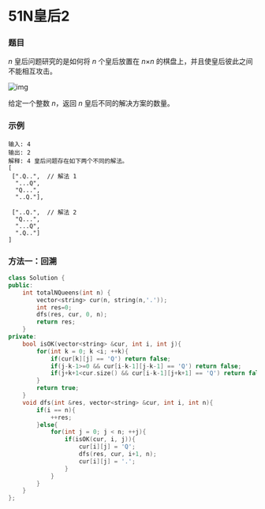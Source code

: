 # 51N皇后2

### 题目

*n* 皇后问题研究的是如何将 *n* 个皇后放置在 *n*×*n* 的棋盘上，并且使皇后彼此之间不能相互攻击。

![img](https://assets.leetcode-cn.com/aliyun-lc-upload/uploads/2018/10/12/8-queens.png)

给定一个整数 *n*，返回 *n* 皇后不同的解决方案的数量。

### 示例

```
输入: 4
输出: 2
解释: 4 皇后问题存在如下两个不同的解法。
[
 [".Q..",  // 解法 1
  "...Q",
  "Q...",
  "..Q."],

 ["..Q.",  // 解法 2
  "Q...",
  "...Q",
  ".Q.."]
]
```

### 方法一：回溯

```c++
class Solution {
public:
    int totalNQueens(int n) {
        vector<string> cur(n, string(n,'.'));
        int res=0;
        dfs(res, cur, 0, n);
        return res;
    }
private:
    bool isOK(vector<string> &cur, int i, int j){
        for(int k = 0; k <i; ++k){
            if(cur[k][j] == 'Q') return false;
            if(j-k-1>=0 && cur[i-k-1][j-k-1] == 'Q') return false;
            if(j+k+1<cur.size() && cur[i-k-1][j+k+1] == 'Q') return false;
        }
        return true;
    }
    void dfs(int &res, vector<string> &cur, int i, int n){
        if(i == n){
            ++res;
        }else{
            for(int j = 0; j < n; ++j){
                if(isOK(cur, i, j)){
                    cur[i][j] = 'Q';
                    dfs(res, cur, i+1, n);
                    cur[i][j] = '.';
                }
            }
        }
    }
};
```

